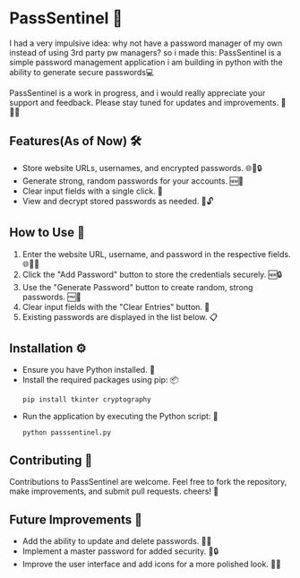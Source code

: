 # PassSentinel 🔐

I had a very impulsive idea: why not have a password manager of my own instead of using 3rd party pw managers? so i made this:
PassSentinel is a simple password management application i am building in python with the ability to generate secure passwords💻

PassSentinel is a work in progress, and i would really appreciate your support and feedback. Please stay tuned for updates and improvements. 🚧👷‍♀️

## Features(As of Now) 🛠️
- Store website URLs, usernames, and encrypted passwords. 🌐👤🔒
- Generate strong, random passwords for your accounts. 🆕🔑
- Clear input fields with a single click. 🔄
- View and decrypt stored passwords as needed. 👀🔓

## How to Use 📝
1. Enter the website URL, username, and password in the respective fields. 🌐👤🔑
2. Click the "Add Password" button to store the credentials securely. 🆕🔒
3. Use the "Generate Password" button to create random, strong passwords. 🆓🔑
4. Clear input fields with the "Clear Entries" button. 🧹
5. Existing passwords are displayed in the list below. 📋

## Installation ⚙️
- Ensure you have Python installed. 🐍
- Install the required packages using pip: 📦
  ```
  pip install tkinter cryptography
  ```
- Run the application by executing the Python script: 🚀
  ```
  python passsentinel.py
  ```

## Contributing 🤝
Contributions to PassSentinel are welcome. Feel free to fork the repository, make improvements, and submit pull requests. cheers! 🙌

## Future Improvements 🚀
- Add the ability to update and delete passwords. 🔄❌
- Implement a master password for added security. 🔐🔒
- Improve the user interface and add icons for a more polished look. 💅🌟
